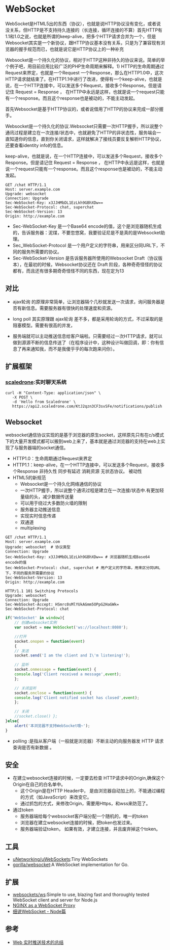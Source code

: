# WebSocket

WebSocket是HTML5出的东西（协议），也就是说HTTP协议没有变化，或者说没关系，但HTTP是不支持持久连接的（长连接，循环连接的不算）首先HTTP有1.1和1.0之说，也就是所谓的keep-alive，把多个HTTP请求合并为一个，但是Websocket其实是一个新协议，跟HTTP协议基本没有关系，只是为了兼容现有浏览器的握手规范而已，也就是说它是HTTP协议上的一种补充

Websocket是一个持久化的协议，相对于HTTP这种非持久的协议来说。简单的举个例子吧，用目前应用比较广泛的PHP生命周期来解释。1) HTTP的生命周期通过Request来界定，也就是一个Request 一个Response，那么在HTTP1.0中，这次HTTP请求就结束了。在HTTP1.1中进行了改进，使得有一个keep-alive，也就是说，在一个HTTP连接中，可以发送多个Request，接收多个Response。但是请记住 Request = Response ， 在HTTP中永远是这样，也就是说一个request只能有一个response。而且这个response也是被动的，不能主动发起。

首先Websocket是基于HTTP协议的，或者说借用了HTTP的协议来完成一部分握手。

Websocket是一个持久化的协议.Websocket只需要一次HTTP握手，所以说整个通讯过程是建立在一次连接/状态中，也就避免了HTTP的非状态性，服务端会一直知道你的信息，直到你关闭请求，这样就解决了接线员要反复解析HTTP协议，还要查看identity info的信息。

keep-alive，也就是说，在一个HTTP连接中，可以发送多个Request，接收多个Response。但是请记住 Request = Response ， 在HTTP中永远是这样，也就是说一个request只能有一个response。而且这个response也是被动的，不能主动发起。

```
GET /chat HTTP/1.1
Host: server.example.com
Upgrade: websocket
Connection: Upgrade
Sec-WebSocket-Key: x3JJHMbDL1EzLkh9GBhXDw==
Sec-WebSocket-Protocol: chat, superchat
Sec-WebSocket-Version: 13
Origin: http://example.com
```

- Sec-WebSocket-Key 是一个Base64 encode的值，这个是浏览器随机生成的，告诉服务器：泥煤，不要忽悠窝，我要验证尼是不是真的是Websocket助理。
- Sec_WebSocket-Protocol 是一个用户定义的字符串，用来区分同URL下，不同的服务所需要的协议。
- Sec-WebSocket-Version 是告诉服务器所使用的Websocket Draft（协议版本），在最初的时候，Websocket协议还在 Draft 阶段，各种奇奇怪怪的协议都有，而且还有很多期奇奇怪怪不同的东西，现在定为13

## 对比

- ajax轮询 的原理非常简单，让浏览器隔个几秒就发送一次请求，询问服务器是否有新信息。需要服务器有很快的处理速度和资源。
- long poll 其实原理跟 ajax轮询 差不多，都是采用轮询的方式，不过采取的是阻塞模型。需要有很高的并发，

- 服务端就可以主动推送信息给客户端啦。只需要经过一次HTTP请求，就可以做到源源不断的信息传送了（在程序设计中，这种设计叫做回调，即：你有信息了再来通知我，而不是我傻乎乎的每次跑来问你）。

## 扩展框架

### [scaledrone](https://www.scaledrone.com/):实时聊天系统

```shell
curl -H "Content-Type: application/json" \
   -X POST \
   -d 'Hello from Scaledrone' \
   https://api2.scaledrone.com/KtJ2qzn3CF3svSFe/notifications/publish
```

## Websocket

websocket通信协议实现的是基于浏览器的原生socket，这样原先只有在c/s模式下的大量开发模式都可以搬到web上来了，基本就是通过浏览器的支持在web上实现了与服务器端的socket通信。

* HTTP1.0：生命周期通过Request来界定
* HTTP1.1：keep-alive，在一个HTTP连接中，可以发送多个Request，接收多个Response
    非持久性
    同步有延迟
    消耗资源
    无状态协议。
    被动性
* HTML5的新规范
    * Websocket是一个持久化网络通信的协议
    * 一次HTTP握手，所以说整个通讯过程是建立在一次连接/状态中.有更加轻量级的头，减少数据传送量
    * 可以用于绕过大多数防火墙的限制
    * 服务器主动推送信息
    * 实现实时信息传递
    * 双通道
    * multiplexing

```
GET /chat HTTP/1.1
Host: server.example.com
Upgrade: websocket  # 协议类型
Connection: Upgrade
Sec-WebSocket-Key: x3JJHMbDL1EzLkh9GBhXDw== # 浏览器随机生成Base64 encode的值
Sec-WebSocket-Protocol: chat, superchat # 用户定义的字符串，用来区分同URL下，不同的服务所需要的协议
Sec-WebSocket-Version: 13
Origin: http://example.com
```

```
HTTP/1.1 101 Switching Protocols
Upgrade: websocket
Connection: Upgrade
Sec-WebSocket-Accept: HSmrc0sMlYUkAGmm5OPpG2HaGWk=
Sec-WebSocket-Protocol: chat
```


```js
if('WebSocket' in window){
    // 创建websocket实例
    var socket = new WebSocket('ws://localhost:8080');

    //打开
    socket.onopen = function(event)
    {
    // 发送
    socket.send('I am the client and I\'m listening!');

    // 监听
    socket.onmessage = function(event) {
    console.log('Client received a message',event);
    };

    // 关闭监听
    socket.onclose = function(event) {
    console.log('Client notified socket has closed',event);
    };

    // 关闭
    //socket.close() };
}else{
    alert('本浏览器不支持WebSocket哦~');
}
```

* polling :是指从客户端（一般就是浏览器）不断主动的向服务器发 HTTP 请求查询是否有新数据 。

## 安全

* 在建立websocket连接的时候，一定要去检查 HTTP请求中的Origin,确保这个Origin在自己的白名单中。
    - 这个Origin是在HTTP Header中， 是由浏览器自动加上的，不能通过编程的方式（如JavaScript）来改变它。
    - 通过抓包的方式，来修改Origin，需要用Https，和wss来防范了。
* 通过token
    - 服务器端给每个websocket客户端分配一个随机的，唯一的token
    - 浏览器在建立websocket连接的时候，把token也发过来。
    - 服务器端验证token， 如果有效，才建立连接，并且废弃掉这个token。

## 工具

* [uNetworking/uWebSockets](https://github.com/uNetworking/uWebSockets):Tiny WebSockets
* [gorilla/websocket](https://github.com/gorilla/websocket):A WebSocket implementation for Go.

## 扩展

* [websockets/ws](https://github.com/websockets/ws):Simple to use, blazing fast and thoroughly tested WebSocket client and server for Node.js
* [NGINX as a WebSocket Proxy](https://www.nginx.com/blog/websocket-nginx/)
* [细说WebSocket - Node篇](https://juejin.im/entry/5a012eab518825297a0e27f0)

## 参考

* [Web 实时推送技术的总结](https://juejin.im/post/5c20e5766fb9a049b13e387b)
